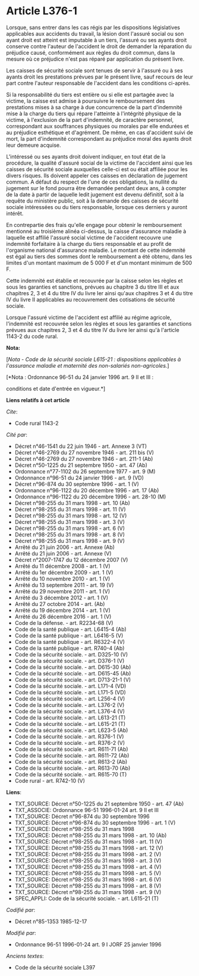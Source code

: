 # Article L376-1

Lorsque, sans entrer dans les cas régis par les dispositions législatives applicables aux accidents du travail, la lésion
dont l'assuré social ou son ayant droit est atteint est imputable à un tiers, l'assuré ou ses ayants droit conserve contre
l'auteur de l'accident le droit de demander la réparation du préjudice causé, conformément aux règles du droit commun, dans
la mesure où ce préjudice n'est pas réparé par application du présent livre.

Les caisses de sécurité sociale sont tenues de servir à l'assuré ou à ses ayants droit les prestations prévues par le présent
livre, sauf recours de leur part contre l'auteur responsable de l'accident dans les conditions ci-après.

Si la responsabilité du tiers est entière ou si elle est partagée avec la victime, la caisse est admise à poursuivre le
remboursement des prestations mises à sa charge à due concurrence de la part d'indemnité mise à la charge du tiers qui répare
l'atteinte à l'intégrité physique de la victime, à l'exclusion de la part d'indemnité, de caractère personnel, correspondant
aux souffrances physiques ou morales par elle endurées et au préjudice esthétique et d'agrément. De même, en cas d'accident
suivi de mort, la part d'indemnité correspondant au préjudice moral des ayants droit leur demeure acquise.

L'intéressé ou ses ayants droit doivent indiquer, en tout état de la procédure, la qualité d'assuré social de la victime de
l'accident ainsi que les caisses de sécurité sociale auxquelles celle-ci est ou était affiliée pour les divers risques. Ils
doivent appeler ces caisses en déclaration de jugement commun. A défaut du respect de l'une de ces obligations, la nullité du
jugement sur le fond pourra être demandée pendant deux ans, à compter de la date à partir de laquelle ledit jugement est
devenu définitif, soit à la requête du ministère public, soit à la demande des caisses de sécurité sociale intéressées ou du
tiers responsable, lorsque ces derniers y auront intérêt.

En contrepartie des frais qu'elle engage pour obtenir le remboursement mentionné au troisième alinéa ci-dessus, la caisse
d'assurance maladie à laquelle est affilié l'assuré social victime de l'accident recouvre une indemnité forfaitaire à la
charge du tiers responsable et au profit de l'organisme national d'assurance maladie. Le montant de cette indemnité est égal
au tiers des sommes dont le remboursement a été obtenu, dans les limites d'un montant maximum de 5 000 F et d'un montant
minimum de 500 F.

Cette indemnité est établie et recouvrée par la caisse selon les règles et sous les garanties et sanctions, prévues au
chapitre 3 du titre III et aux chapitres 2, 3 et 4 du titre IV du livre Ier ainsi qu'aux chapitres 3 et 4 du titre IV du
livre II applicables au recouvrement des cotisations de sécurité sociale.

Lorsque l'assuré victime de l'accident est affilié au régime agricole, l'indemnité est recouvrée selon les règles et sous les
garanties et sanctions prévues aux chapitres 2, 3 et 4 du titre IV du livre Ier ainsi qu'à l'article 1143-2 du code rural.

**Nota:**

[*Nota - Code de la sécurité sociale L615-21 : dispositions applicables à l'assurance maladie et maternité des non-salariés
non-agricoles.*]

[*Nota : Ordonnance 96-51 du 24 janvier 1996 art. 9 II et III :

conditions et date d'entrée en vigueur.*]

**Liens relatifs à cet article**

_Cite_:

  - Code rural 1143-2

_Cité par_:

  - Décret n°46-1541 du 22 juin 1946 - art. Annexe 3 (VT)
  - Décret n°46-2769 du 27 novembre 1946 - art. 211 bis (V)
  - Décret n°46-2769 du 27 novembre 1946 - art. 211-1 (Ab)
  - Décret n°50-1225 du 21 septembre 1950 - art. 47 (Ab)
  - Ordonnance n°77-1102 du 26 septembre 1977 - art. 9 (M)
  - Ordonnance n°96-51 du 24 janvier 1996 - art. 9 (VD)
  - Décret n°96-874 du 30 septembre 1996 - art. 1 (V)
  - Ordonnance n°96-1122 du 20 décembre 1996 - art. 17 (Ab)
  - Ordonnance n°96-1122 du 20 décembre 1996 - art. 28-10 (M)
  - Décret n°98-255 du 31 mars 1998 - art. 10 (Ab)
  - Décret n°98-255 du 31 mars 1998 - art. 11 (V)
  - Décret n°98-255 du 31 mars 1998 - art. 12 (V)
  - Décret n°98-255 du 31 mars 1998 - art. 3 (V)
  - Décret n°98-255 du 31 mars 1998 - art. 6 (V)
  - Décret n°98-255 du 31 mars 1998 - art. 8 (V)
  - Décret n°98-255 du 31 mars 1998 - art. 9 (V)
  - Arrêté du 21 juin 2006 - art. Annexe (Ab)
  - Arrêté du 21 juin 2006 - art. Annexe (V)
  - Décret n°2007-1747 du 12 décembre 2007 (V)
  - Arrêté du 11 décembre 2008 - art. 1 (V)
  - Arrêté du 1er décembre 2009 - art. 1 (V)
  - Arrêté du 10 novembre 2010 - art. 1 (V)
  - Arrêté du 13 septembre 2011 - art. 19 (V)
  - Arrêté du 29 novembre 2011 - art. 1 (V)
  - Arrêté du 3 décembre 2012 - art. 1 (V)
  - Arrêté du 27 octobre 2014 - art. (Ab)
  - Arrêté du 19 décembre 2014 - art. 1 (V)
  - Arrêté du 26 décembre 2016 - art. 1 (V)
  - Code de la défense. - art. R2234-68 (V)
  - Code de la santé publique - art. L6415-4 (Ab)
  - Code de la santé publique - art. L6416-5 (V)
  - Code de la santé publique - art. R6322-4 (V)
  - Code de la santé publique - art. R740-4 (Ab)
  - Code de la sécurité sociale. - art. D325-10 (V)
  - Code de la sécurité sociale. - art. D376-1 (V)
  - Code de la sécurité sociale. - art. D615-30 (Ab)
  - Code de la sécurité sociale. - art. D615-45 (Ab)
  - Code de la sécurité sociale. - art. D713-21-1 (V)
  - Code de la sécurité sociale. - art. L171-4 (VD)
  - Code de la sécurité sociale. - art. L171-5 (VD)
  - Code de la sécurité sociale. - art. L256-4 (V)
  - Code de la sécurité sociale. - art. L376-2 (V)
  - Code de la sécurité sociale. - art. L376-4 (V)
  - Code de la sécurité sociale. - art. L613-21 (T)
  - Code de la sécurité sociale. - art. L615-21 (T)
  - Code de la sécurité sociale. - art. L623-5 (Ab)
  - Code de la sécurité sociale. - art. R376-1 (V)
  - Code de la sécurité sociale. - art. R376-2 (V)
  - Code de la sécurité sociale. - art. R611-71 (Ab)
  - Code de la sécurité sociale. - art. R611-72 (Ab)
  - Code de la sécurité sociale. - art. R613-2 (Ab)
  - Code de la sécurité sociale. - art. R613-70 (Ab)
  - Code de la sécurité sociale. - art. R615-70 (T)
  - Code rural - art. R742-10 (V)

**Liens**:

  - TXT_SOURCE: Décret n°50-1225 du 21 septembre 1950 - art. 47 (Ab)
  - TXT_ASSOCIE: Ordonnance 96-51 1996-01-24 art. 9 II et III
  - TXT_SOURCE: Décret n°96-874 du 30 septembre 1996
  - TXT_SOURCE: Décret n°96-874 du 30 septembre 1996 - art. 1 (V)
  - TXT_SOURCE: Décret n°98-255 du 31 mars 1998
  - TXT_SOURCE: Décret n°98-255 du 31 mars 1998 - art. 10 (Ab)
  - TXT_SOURCE: Décret n°98-255 du 31 mars 1998 - art. 11 (V)
  - TXT_SOURCE: Décret n°98-255 du 31 mars 1998 - art. 12 (V)
  - TXT_SOURCE: Décret n°98-255 du 31 mars 1998 - art. 2 (V)
  - TXT_SOURCE: Décret n°98-255 du 31 mars 1998 - art. 3 (V)
  - TXT_SOURCE: Décret n°98-255 du 31 mars 1998 - art. 4 (V)
  - TXT_SOURCE: Décret n°98-255 du 31 mars 1998 - art. 5 (V)
  - TXT_SOURCE: Décret n°98-255 du 31 mars 1998 - art. 6 (V)
  - TXT_SOURCE: Décret n°98-255 du 31 mars 1998 - art. 8 (V)
  - TXT_SOURCE: Décret n°98-255 du 31 mars 1998 - art. 9 (V)
  - SPEC_APPLI: Code de la sécurité sociale. - art. L615-21 (T)

_Codifié par_:

  - Décret n°85-1353 1985-12-17

_Modifié par_:

  - Ordonnance 96-51 1996-01-24 art. 9 I JORF 25 janvier 1996

_Anciens textes_:

  - Code de la sécurité sociale L397
